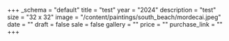 +++
_schema = "default"
title = "test"
year = "2024"
description = "test"
size = "32 x 32"
image = "/content/paintings/south_beach/mordecai.jpeg"
date = ""
draft = false
sale = false
gallery = ""
price = ""
purchase_link = ""
+++
